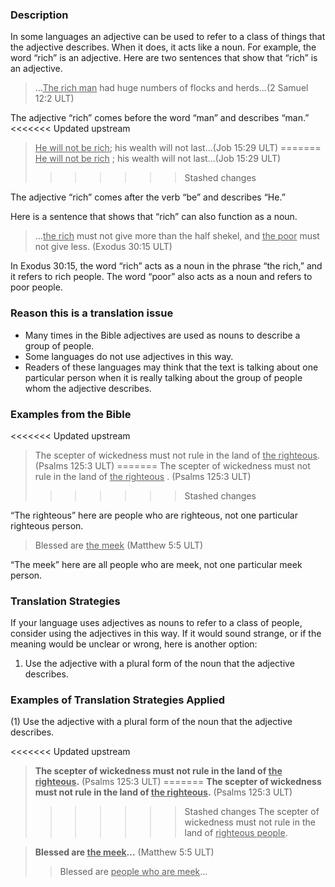 

### Description

In some languages an adjective can be used to refer to a class of things that the adjective describes. When it does, it acts like a noun. For example, the word “rich” is an adjective. Here are two sentences that show that “rich” is an adjective.
> …<u>The rich man</u> had huge numbers of flocks and herds…(2 Samuel 12:2 ULT)

The adjective “rich” comes before the word “man” and describes “man.”
<<<<<<< Updated upstream
> <u>He will not be rich</u>; his wealth will not last…(Job 15:29 ULT)
=======
> <u>He will not be rich</u> ; his wealth will not last…(Job 15:29 ULT)
>>>>>>> Stashed changes

The adjective “rich” comes after the verb “be” and describes “He.”

Here is a sentence that shows that “rich” can also function as a noun.

> …<u>the rich</u> must not give more than the half shekel, and <u>the poor</u> must not give less.  (Exodus 30:15 ULT)

In Exodus 30:15, the word “rich” acts as a noun in the phrase “the rich,” and it refers to rich people. The word “poor” also acts as a noun and refers to poor people.

### Reason this is a translation issue

* Many times in the Bible adjectives are used as nouns to describe a group of people.
* Some languages do not use adjectives in this way.
* Readers of these languages may think that the text is talking about one particular person when it is really talking about the group of people whom the adjective describes.

### Examples from the Bible

<<<<<<< Updated upstream
> The scepter of wickedness must not rule in the land of <u>the righteous</u>.  (Psalms 125:3 ULT)
=======
> The scepter of wickedness must not rule in the land of <u>the righteous</u> .  (Psalms 125:3 ULT)
>>>>>>> Stashed changes

“The righteous” here are people who are righteous, not one particular righteous person.
> Blessed are <u>the meek</u> (Matthew 5:5 ULT)

“The meek” here are all people who are meek, not one particular meek person.

### Translation Strategies

If your language uses adjectives as nouns to refer to a class of people, consider using the adjectives in this way. If it would sound strange, or if the meaning would be unclear or wrong, here is another option:

1. Use the adjective with a plural form of the noun that the adjective describes.

### Examples of Translation Strategies Applied

(1) Use the adjective with a plural form of the noun that the adjective describes.

<<<<<<< Updated upstream
> **The scepter of wickedness must not rule in the land of <u>the righteous</u>.** (Psalms 125:3 ULT)
=======
> **The scepter of wickedness must not rule in the land of <u>the righteous</u>.**  (Psalms 125:3 ULT)
>>>>>>> Stashed changes
>> The scepter of wickedness must not rule in the land of <u>righteous people</u>.

> **Blessed are <u>the meek</u>…** (Matthew 5:5 ULT)
>> Blessed are <u>people who are meek</u>…

